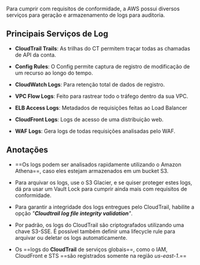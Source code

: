 Para cumprir com requisitos de conformidade, a AWS possui diversos serviços para geração e armazenamento de logs para auditoria.

## Principais Serviços de Log

- **CloudTrail Trails**: As trilhas do CT permitem traçar todas as chamadas de API da conta.

- **Config Rules**: O Config permite captura de registro de modificação de um recurso ao longo do tempo.

- **CloudWatch Logs**: Para retenção total de dados de registro.

- **VPC Flow Logs**: Feito para rastrear todo o tráfego dentro da sua VPC.

- **ELB Access Logs**: Metadados de requisições feitas ao Load Balancer

- **CloudFront Logs**: Logs de acesso de uma distribuição web.

- **WAF Logs**: Gera logs de todas requisições analisadas pelo WAF.


## Anotações
- ==Os logs podem ser analisados rapidamente utilizando o Amazon Athena==, caso eles estejam armazenados em um bucket S3.

- Para arquivar os logs, use o S3 Glacier, e se quiser proteger estes logs, dá pra usar um Vault Lock para cumprir ainda mais com requisitos de conformidade.

- Para garantir a integridade dos logs entregues pelo CloudTrail, habilite a opção _"**Cloudtrail log file integrity validation**"_. 

- Por padrão, os logs do CloudTrail são criptografados utilizando uma chave S3-SSE. É possível também definir uma lifecycle rule para arquivar ou deletar os logs automaticamente.

- Os ==logs do **CloudTrail** de serviços globais==, como o IAM, CloudFront e STS ==são registrados somente na região *us-east-1*.==